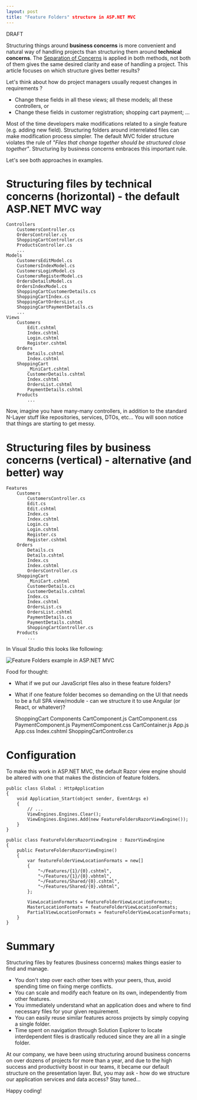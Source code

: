 ```yaml
---
layout: post
title: "Feature Folders" structure in ASP.NET MVC
---
```


DRAFT

Structuring things around **business concerns** is more convenient and natural way of handling projects than structuring them around **technical concerns**. The [Separation of Concerns](http://deviq.com/separation-of-concerns/) is applied in both methods, not both of them gives the same desired clarity and ease of handling a project. This article focuses on which structure gives better results?<!--excerpt-->

Let's think about how do project managers usually request changes in requirements ?

- Change these fields in all these views; all these models; all these controllers, or
- Change these fields in customer registration; shopping cart payment; ...

Most of the time developers make modifications related to a single feature (e.g. adding new field). Structuring folders around interrelated files can make modification process simpler. The default MVC folder structure violates the rule of *"Files that change together should be structured close together"*. Structuring by business concerns embraces this important rule.

Let's see both approaches in examples. 

# Structuring files by technical concerns (horizontal) - the default ASP.NET MVC way

    Controllers
        CustomersController.cs
        OrdersController.cs
        ShoppingCartController.cs
        ProductsController.cs
        ...
    Models
        CustomersEditModel.cs
        CustomersIndexModel.cs
        CustomersLoginModel.cs
        CustomersRegisterModel.cs
        OrdersDetailsModel.cs
        OrdersIndexModel.cs
        ShoppingCartCustomerDetails.cs
        ShoppingCartIndex.cs
        ShoppingCartOrdersList.cs
        ShoppingCartPaymentDetails.cs
        ...
    Views
        Customers
            Edit.cshtml
            Index.cshtml
            Login.cshtml
            Register.cshtml
        Orders
            Details.cshtml
            Index.cshtml
        ShoppingCart
            _MiniCart.cshtml
            CustomerDetails.cshtml
            Index.cshtml
            OrdersList.cshtml
            PaymentDetails.cshtml
        Products
            ...

Now, imagine you have many-many controllers, in addition to the standard N-Layer stuff like repositories, services, DTOs, etc... You will soon notice that things are starting to get messy.

# Structuring files by business concerns (vertical) - alternative (and better) way

    Features
        Customers
            CustomersController.cs
            Edit.cs
            Edit.cshtml
            Index.cs
            Index.cshtml
            Login.cs
            Login.cshtml       
            Register.cs         
            Register.cshtml
        Orders
            Details.cs
            Details.cshtml
            Index.cs
            Index.cshtml
            OrdersController.cs
        ShoppingCart
            _MiniCart.cshtml
            CustomerDetails.cs
            CustomerDetails.cshtml
            Index.cs
            Index.cshtml
            OrdersList.cs
            OrdersList.cshtml
            PaymentDetails.cs
            PaymentDetails.cshtml
            ShoppingCartController.cs
        Products
            ...

In Visual Studio this looks like following:

![Feature Folders example in ASP.NET MVC](/images/2016-05-26-feature-folders-structure-in-asp-net/image01.png)

Food for thought:
 
- What if we put our JavaScript files also in these feature folders?
- What if one feature folder becomes so demanding on the UI that needs to be a full SPA view/module - can we structure it to use Angular (or React, or whatever)?

    ShoppingCart
        Components
            CartComponent.js
            CartComponent.css
            PaymentComponent.js
            PaymentComponent.css
            CartContainer.js
        App.js
        App.css
        Index.cshtml
        ShoppingCartController.cs

# Configuration

To make this work in ASP.NET MVC, the default Razor view engine should be altered with one that makes the distincion of feature folders.

    public class Global : HttpApplication
    {
        void Application_Start(object sender, EventArgs e)
        {
            // ...
            ViewEngines.Engines.Clear();
            ViewEngines.Engines.Add(new FeatureFoldersRazorViewEngine());
        }
    }
    
    public class FeatureFoldersRazorViewEngine : RazorViewEngine
    {
        public FeatureFoldersRazorViewEngine()
        {
            var featureFolderViewLocationFormats = new[]
            {
                "~/Features/{1}/{0}.cshtml",
                "~/Features/{1}/{0}.vbhtml",
                "~/Features/Shared/{0}.cshtml",
                "~/Features/Shared/{0}.vbhtml",
            };

            ViewLocationFormats = featureFolderViewLocationFormats;
            MasterLocationFormats = featureFolderViewLocationFormats;
            PartialViewLocationFormats = featureFolderViewLocationFormats;
        }
    }

# Summary

Structuring files by features (business concerns) makes things easier to find and manage. 

- You don't step over each other toes with your peers, thus, avoid spending time on fixing merge conflicts. 
- You can scale and modify each feature on its own, independently from other features.
- You immediately understand what an application does and where to find necessary files for your given requirement.
- You can easily reuse similar features across projects by simply copying a single folder.
- Time spent on navigation through Solution Explorer to locate interdependent files is drastically reduced since they are all in a single folder. 

At our company, we have been using structuring around business concerns on over dozens of projects for more than a year, and due to the high success and productivity boost in our teams, it became our default structure on the presentation layer. But, you may ask - how do we structure our application services and data access? Stay tuned...

Happy coding!  
